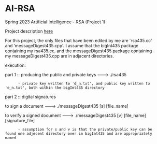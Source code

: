 # AI-RSA
Spring 2023 Artificial Intelligence - RSA (Project 1)

Project description [here](https://www.cs.uakron.edu/~duan/classes/435/projects/project1/project1.htm)

For this project, the only files that have been edited by me are 'rsa435.cc' and 'messageDigest435.cpp'.
I assume that the bigInt435 package containing my rsa435.cc, and the messageDigest435 package containing my messageDigest435.cpp
are in adjacent directories.

execution:

part 1 :: producing the public and private keys ---> ./rsa435
          
          - private key written to 'd_n.txt', and public key written to 'e_n.txt', both within the bigInt435 directory

part 2 :: digital signatures

to sign a document          ---> ./messageDigest435 [s] [file_name]

to verify a signed document ---> ./messageDigest435 [v] [file_name] [signature_file]
           
          - assumption for s and v is that the private/public key can be found one adjecent directory over in bigInt435 and are appropriately named
           
           
